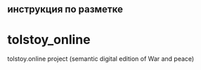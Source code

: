 ## инструкция по разметке


# tolstoy_online
tolstoy.online project (semantic digital edition of War and peace)

